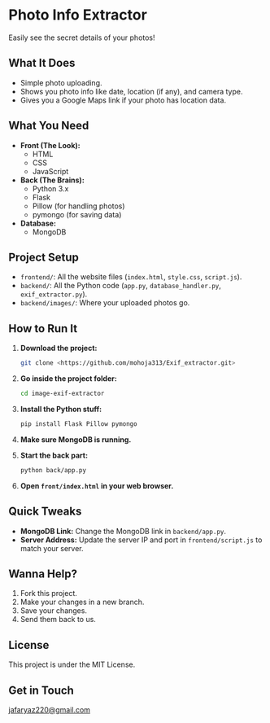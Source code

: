 # Photo Info Extractor

Easily see the secret details of your photos!

## What It Does

* Simple photo uploading.
* Shows you photo info like date, location (if any), and camera type.
* Gives you a Google Maps link if your photo has location data.

## What You Need

* **Front (The Look):**
    * HTML
    * CSS
    * JavaScript
* **Back (The Brains):**
    * Python 3.x
    * Flask
    * Pillow (for handling photos)
    * pymongo (for saving data)
* **Database:**
    * MongoDB

## Project Setup

* `frontend/`: All the website files (`index.html`, `style.css`, `script.js`).
* `backend/`: All the Python code (`app.py`, `database_handler.py`, `exif_extractor.py`).
* `backend/images/`: Where your uploaded photos go.

## How to Run It

1.  **Download the project:**

    ```bash
    git clone <https://github.com/mohoja313/Exif_extractor.git>
    ```

2.  **Go inside the project folder:**

    ```bash
    cd image-exif-extractor
    ```

3.  **Install the Python stuff:**

    ```bash
    pip install Flask Pillow pymongo
    ```

4.  **Make sure MongoDB is running.**
5.  **Start the back part:**

    ```bash
    python back/app.py
    ```

6.  **Open `front/index.html` in your web browser.**

## Quick Tweaks

* **MongoDB Link:** Change the MongoDB link in `backend/app.py`.
* **Server Address:** Update the server IP and port in `frontend/script.js` to match your server.

## Wanna Help?

1.  Fork this project.
2.  Make your changes in a new branch.
3.  Save your changes.
4.  Send them back to us.

## License

This project is under the MIT License.

## Get in Touch

[jafaryaz220@gmail.com](mailto:jafaryaz220@gmail.com)
